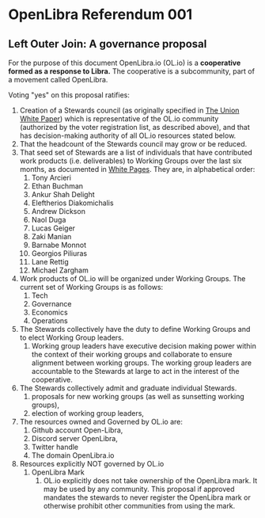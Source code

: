 # OpenLibra Referendum 001
## Left Outer Join: A governance proposal

For the purpose of this document OpenLibra.io (OL.io) is a **cooperative formed as a response to Libra.** The cooperative is a subcommunity, part of a movement called OpenLibra.

Voting "yes" on this proposal ratifies:

1. Creation of a Stewards council (as originally specified in [The Union White Paper](https://docs.google.com/document/d/1SW8pWj3WaPmSNO2pSFx_pyLrwSXM_ty4pMmanX7aD4o/edit)) which is representative of the OL.io community (authorized by the voter registration list, as described above), and that has decision-making authority of all OL.io resources stated below.
1. That the headcount of the Stewards council may grow or be reduced.
1. That seed set of Stewards are a list of individuals that have contributed work products (i.e. deliverables) to Working Groups over the last six months, as documented in [White Pages](https://docs.google.com/spreadsheets/d/1bawwp4YByfsNmdCydcxgt-lDxPzTyR_ZJYAYVxOCLK8/). They are, in alphabetical order:
    1. Tony Arcieri
    1. Ethan Buchman
    1. Ankur Shah Delight
    1. Eleftherios Diakomichalis
    1. Andrew Dickson
    1. Naol Duga
    1. Lucas Geiger
    1. Zaki Manian
    1. Barnabe Monnot
    1. Georgios Piliuras
    1. Lane Rettig
    1. Michael Zargham
1. Work products of OL.io will be organized under Working Groups. The current set of Working Groups is as follows:
    1. Tech
    1. Governance
    1. Economics
    1. Operations
1. The Stewards collectively have the duty to define Working Groups and to elect Working Group leaders. 
    1. Working group leaders have executive decision making power within the context of their working groups and collaborate to ensure alignment between working groups. The working group leaders are accountable to the Stewards at large to act in the interest of the cooperative.
1. The Stewards collectively admit and graduate individual Stewards.
    1. proposals for new working groups (as well as sunsetting working groups), 
    1. election of working group leaders, 
1. The resources owned and Governed by OL.io are:
    1. Github account Open-Libra,
    1. Discord server OpenLibra, 
    1. Twitter handle
    1. The domain OpenLibra.io
1. Resources explicitly NOT governed by OL.io
    1. OpenLibra Mark
        1. OL.io explicitly does not take ownership of the OpenLibra mark. It may be used by any community. This proposal if approved mandates the stewards to never register the OpenLibra mark or otherwise prohibit other communities from using the mark.
